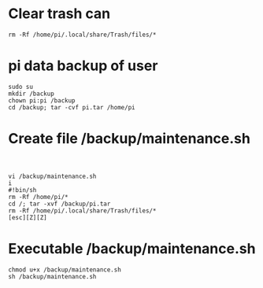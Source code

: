# Clear trash can  
```
rm -Rf /home/pi/.local/share/Trash/files/*  
```
# pi data backup of user  
```
sudo su
mkdir /backup  
chown pi:pi /backup  
cd /backup; tar -cvf pi.tar /home/pi  
```
# Create file /backup/maintenance.sh  
```
vi /backup/maintenance.sh
i
#!bin/sh  
rm -Rf /home/pi/*  
cd /; tar -xvf /backup/pi.tar  
rm -Rf /home/pi/.local/share/Trash/files/*  
[esc][Z][Z]
```
# Executable /backup/maintenance.sh  
```
chmod u+x /backup/maintenance.sh
sh /backup/maintenance.sh
```
